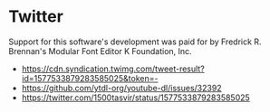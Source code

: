 # Twitter

Support for this software's development was paid for by Fredrick R. Brennan's
Modular Font Editor K Foundation, Inc.

- https://cdn.syndication.twimg.com/tweet-result?id=1577533879283585025&token=-
- https://github.com/ytdl-org/youtube-dl/issues/32392
- https://twitter.com/1500tasvir/status/1577533879283585025 
